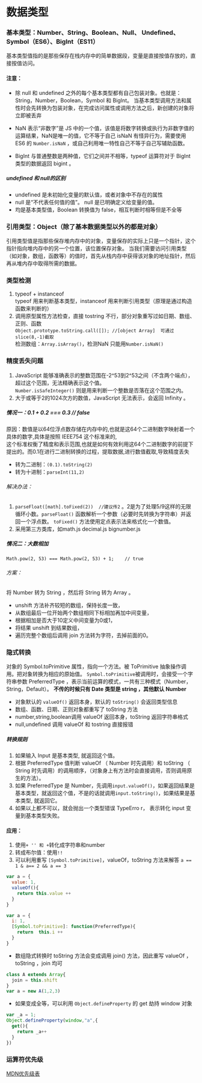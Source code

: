 # 数据类型
### 基本类型：Number、String、Boolean、Null、 Undefined、Symbol（ES6）、BigInt（ES11）
基本类型值指的是那些保存在栈内存中的简单数据段，变量是直接按值存放的，直接按值访问。  
#### 注意：
- 除 null 和 undefined 之外的每个基本类型都有自己包装对象。也就是：String，Number，Boolean，Symbol 和 BigInt。
当基本类型调用方法和属性时会先转换为包装对象，在完成访问属性或调用方法之后，新创建的对象将立即被丢弃

- NaN 表示“非数字”是 JS 中的一个值，该值是将数字转换或执行为非数字值的运算结果，NaN是唯一的值，它不等于自己
 isNaN 有怪异行为，需要使用 ES6 的 `Number.isNaN` ，或自己利用唯一特性自己不等于自己写辅助函数。
- BigInt 与普通整数是两种值，它们之间并不相等，typeof 运算符对于 BigInt 类型的数据返回 bigint 。

##### undefined 和 null的区别
- undefined 是未初始化变量的默认值，或者对象中不存在的属性
- null 是“不代表任何值的值”。 null 是已明确定义给变量的值。
- 均是基本类型值，Boolean 转换值为 false，相互判断时相等但是不全等

### 引用类型：Object（除了基本数据类型以外的都是对象）
引用类型值是指那些保存堆内存中的对象，变量保存的实际上只是一个指针，这个指针指向堆内存中的另一个位置，该位置保存对象。
当我们需要访问引用类型（如对象，数组，函数等）的值时，首先从栈内存中获得该对象的地址指针，然后再从堆内存中取得所需的数据。

### 类型检测
1. typeof + instanceof  
typeof 用来判断基本类型，instanceof 用来判断引用类型（原理是通过构造函数来判断的）
2. 调用原型属性方法检查，直接 tostring 不行，部分对象重写过如日期、数组、正则、函数  
`Object.prototype.toString.call([]); //[object Array]  可通过slice(8,-1)截取`  
检测数组：`Array.isArray()`，检测NaN 只能用`Number.isNaN()`


### 精度丢失问题
1. JavaScript 能够准确表示的整数范围在-2^53到2^53之间（不含两个端点），超过这个范围，无法精确表示这个值。  
`Number.isSafeInteger()` 则是用来判断一个整数是否落在这个范围之内。
2. 大于或等于2的1024次方的数值，JavaScript 无法表示，会返回 Infinity 。

##### 情况一：0.1 + 0.2  === 0.3  // false
原因：数值是以64位浮点数存储在内存中的,也就是这64个二进制数字映射着一个具体的数字,具体是按照 IEEE754 这个标准来的,  
这个标准权衡了精度和表示范围,也就是如何有效利用这64个二进制数字的前提下提出的。而0.1在进行二进制转换的过程，提取数据,进行数值截取,导致精度丢失
- 转为二进制：`(0.1).toString(2)`
- 转为十进制：`parseInt(11,2)`

###### 解决办法：
1. `parseFloat([math].toFixed(2))  //建议传2` 。2是为了处理5/9这样的无限循环小数。`parseFloat()` 函数解析一个参数（必要时先转换为字符串）并返回一个浮点数。 `toFixed()` 方法使用定点表示法来格式化一个数值。
2. 采用第三方类库，如math.js   decimal.js   bignumber.js

##### 情况二：大数相加
`Math.pow(2, 53) === Math.pow(2, 53) + 1;    // true`
###### 方案：
将 Number 转为 String ，然后将 String 转为 Array 。
- unshift 方法补齐较短的数组，保持长度一致，
- 从数组最后一位开始两个数组相同下标相加再加中间变量，
- 根据相加是否大于10定义中间变量为0或1，
- 将结果 unshift 到结果数组，
- 遍历完整个数组后调用 join 方法转为字符，去掉前面的0。

### 隐式转换
对象的 Symbol.toPrimitive 属性，指向一个方法。被 ToPrimitive 抽象操作调用。把对象转换为相应的原始值。
`Symbol.toPrimitive`被调用时，会接受一个字符串参数 PreferredType ，表示当前运算的模式，一共有三种模式（Number，String，Default）。
**不传的时候只有 Date 类型是 string ，其他默认 Number**
- 对象默认的 `valueOf()` 返回本身，默认的 `toString()` 会返回类型信息
- 数组、函数、日期、正则对象都重写了 toString 方法
- number,string,boolean调用 valueOf 返回本身，toString 返回字符串格式
- null,undefined 调用 valueOf 和 tostring 直接报错

##### 转换规则
1. 如果输入 Input 是基本类型, 就返回这个值。
2. 根据 PreferredType 值判断 valueOf （ Number 时先调用）和 toString （ String 时先调用）的调用顺序，（对象身上有方法时会直接调用，否则调用原生的方法）。
3. 如果 PreferredType 是 Number，先调用`input.valueOf()`，如果返回结果是基本类型，就返回这个值，不是的话就调用`input.toString()`，如果结果是基本类型, 就返回它。
4. 如果以上都不可以，就会抛出一个类型错误 TypeErro r， 表示转化 input 变量到基本类型失败。

#### 应用：
1. 使用` + '' 和 + `转化成字符串和number
2. 转成布尔值：使用` !! `
3. 可以利用重写 `[Symbol.toPrimitive]`，valueOf，toString 方法来解答 `a == 1 & a== 2 && a == 3`
```javascript
var a = {
  value: 1,
  valueOf(){
    return this.value ++
  }
}

var a = {
  i: 1,
  [Symbol.toPrimitive]: function(PreferredType){
    return  this.i ++
  }
}
```

- 数组隐式转换时 toString 方法会变成调用 join() 方法，因此重写 valueOf ，toString ，join 均可
```javascript
class A extends Array{
  join = this.shift
}
var a = new A(1,2,3)
```
- 如果变成全等，可以利用 `Object.defineProperty` 的 get 劫持 window 对象
```javascript
var _a = 1;
Object.defineProperty(window,"a",{
  get(){
    return _a++
  }
})
```
### 运算符优先级
[MDN优先级表](https://developer.mozilla.org/zh-CN/docs/Web/JavaScript/Reference/Operators/Operator_Precedence)


